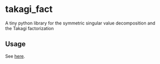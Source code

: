 # takagi\_fact

A tiny python library for the symmetric singular value decomposition and the Takagi factorization

## Usage

See [here](https://github.com/hajifkd/takagi_fact/blob/master/tests/test.py).
